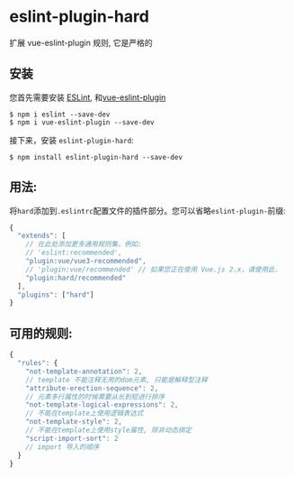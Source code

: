 # eslint-plugin-hard

扩展 vue-eslint-plugin 规则, 它是严格的

## 安装

您首先需要安装 [ESLint](http://eslint.org), 和[vue-eslint-plugin](https://github.com/vuejs/eslint-plugin-vue)

```
$ npm i eslint --save-dev
$ npm i vue-eslint-plugin --save-dev
```

接下来，安装 `eslint-plugin-hard`:

```
$ npm install eslint-plugin-hard --save-dev
```

## 用法:

将`hard`添加到`.eslintrc`配置文件的插件部分。您可以省略`eslint-plugin-`前缀:

```js
{
  "extends": [
    // 在此处添加更多通用规则集，例如:
    // 'eslint:recommended',
    "plugin:vue/vue3-recommended",
    // 'plugin:vue/recommended' // 如果您正在使用 Vue.js 2.x，请使用此.
    "plugin:hard/recommended"
  ],
  "plugins": ["hard"]
}
```

## 可用的规则:

```js
{
  "rules": {
    "not-template-annotation": 2,
    // template 不能注释无用的dom元素, 只能是解释型注释
    "attribute-erection-sequence": 2,
    // 元素多行属性的时候需要从长到短进行排序
    "not-template-logical-expressions": 2,
    // 不能在template上使用逻辑表达式
    "not-template-style": 2,
    // 不能在template上使用style属性, 除非动态绑定
    "script-import-sort": 2
    // import 导入的顺序
  }
}
```
